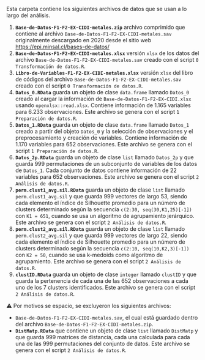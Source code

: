 Esta carpeta contiene los siguientes archivos de datos que se usan a lo largo del análisis.
1. **`Base-de-Datos-F1-F2-EX-CIDI-metales.zip`** archivo comprimido que contiene al archivo `Base-de-Datos-F1-F2-EX-CIDI-metales.sav` originalmente descargado en 2020 desde el sitio web https://epi.minsal.cl/bases-de-datos/
2. **`Base-de-Datos-F1-F2-EX-CIDI-metales.xlsx`** versión `xlsx` de los datos del archivo `Base-de-Datos-F1-F2-EX-CIDI-metales.sav` creado con el script `0 Transformación de datos.R`.
3. **`Libro-de-Variables-F1-F2-EX-CIDI-metales.xlsx`** versión `xlsx` del libro de códigos del archivo `Base-de-Datos-F1-F2-EX-CIDI-metales.sav` creado con el script `0 Transformación de datos.R`.
4. **`Datos_0.RData`** guarda un objeto de clase `data.frame` llamado `Datos_0` creado al cargar la información de `Base-de-Datos-F1-F2-EX-CIDI.xlsx` usando `openxlsx::read.xlsx`. Contiene información de 1.165 variables para 6.233 observaciones. Este archivo se genera con el script `1 Preparación de datos.R`.
5. **`Datos_1.RData`** guarda un objeto de clase `data.frame` llamado `Datos_1` creado a partir del objeto `Datos_0` y la selección de observaciones y el preprocesamiento y creación de variables. Contiene información de 1.170 variables para 652 observaciones. Este archivo se genera con el script `1 Preparación de datos.R`.
6. **`Datos_2p.RData`** guarda un objeto de clase `list` llamado `Datos_2p` y que guarda 999 permutaciones de un subconjunto de variables de los datos de `Datos_1`. Cada conjunto de datos contiene información de 22 variables para 652 observaciones. Este archivo se genera con el script `2 Análisis de datos.R`.
7. **`perm.clust1_avg.sil.RData`** guarda un objeto de clase `list` llamado `perm.clust1_avg.sil` y que guarda 999 vectores de largo 53, siendo cada elemento el índice de Silhouette promedio para un número de clusters determinado según la secuencia `c(2:30, seq(30,K1,25)[-1])` con `K1 = 651`, cuando se usa un algoritmo de agrupamiento jerárquico. Este archivo se genera con el script `2 Análisis de datos.R`.
8. **`perm.clust2_avg.sil.RData`** guarda un objeto de clase `list` llamado `perm.clust2_avg.sil` y que guarda 999 vectores de largo 22, siendo cada elemento el índice de Silhouette promedio para un número de clusters determinado según la secuencia `c(2:10, seq(10,K2,3)[-1])` con `K2 = 50`, cuando se usa k-medoids como algoritmo de agrupamiento. Este archivo se genera con el script `2 Análisis de datos.R`.
9. **`clustID.RData`** guarda un objeto de clase `integer` llamado `clustID` y que guarda la pertenencia de cada una de las 652 observaciones a cada uno de los 7 clusters identificados. Este archivo se genera con el script `2 Análisis de datos.R`.

⚠ Por motivos se espacio, se excluyeron los siguientes archivos:
- `Base-de-Datos-F1-F2-EX-CIDI-metales.sav`, el cual está guardado dentro del archivo `Base-de-Datos-F1-F2-EX-CIDI-metales.zip`.
- **`DistMatp.RData`** que contiene un objeto de clase `list` llamado `DistMatp` y que guarda 999 matrices de distancia, cada una calculada para cada una de las 999 permutaciones del conjunto de datos. Este archivo se genera con el script `2 Análisis de datos.R`.
